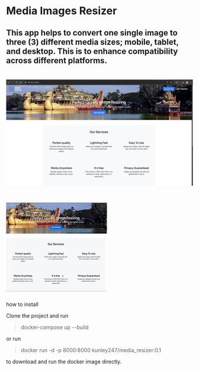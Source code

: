 # Media Images Resizer

## This app helps to convert one single image to three (3) different media sizes; mobile, tablet, and desktop. This is to enhance compatibility across different platforms. 

# ![Dashboard](https://github.com/cybercoded/media_resizer/blob/main/dashboard.png) 


# ![Video](https://github.com/cybercoded/media_resizer/blob/main/screenshots/screen-record.gif) 


how to install

Clone the project and run

> docker-compose up --build


or run

> docker run -d -p 8000:8000 kunley247/media_resizer:0.1

to download and run the docker image directly.